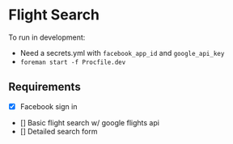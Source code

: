 # Flight Search

To run in development:

- Need a secrets.yml with `facebook_app_id` and `google_api_key`
- `foreman start -f Procfile.dev`

## Requirements

- [x] Facebook sign in
- [] Basic flight search w/ google flights api
- [] Detailed search form

